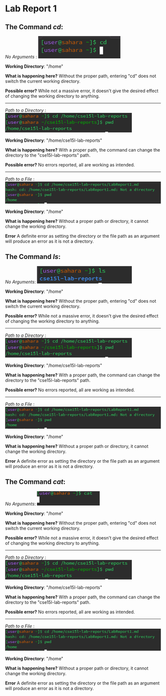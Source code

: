 # **Lab Report 1**
## The Command *cd*: 

*No Arguments* : ![Image](Image1.png)

**Working Directory**: "/home"

**What is happening here?** Without the proper path, entering "cd" does not switch the current working directory. 

**Possible error?** While not a massive error, it doesn't give the desired effect of changing the working directory to anything. 

---

*Path to a Directory* : ![Image](Image4.png)

**Working Directory**: "/home/cse15l-lab-reports"

**What is happening here?**  With a proper path, the command can change the directory to the "cse15l-lab-reports" path.

**Possible error?** No errors reported, all are working as intended. 

---

*Path to a File* : ![Image](Image5.png)

**Working Directory**: "/home"

**What is happening here?** Without a proper path or directory, it cannot change the working directory.

**Error** A definite error as setting the directory or the file path as an argument will produce an error as it is not a directory. 


## The Command *ls*:
*No Arguments*: ![Image](Image2.png)

**Working Directory**: "/home"

**What is happening here?** Without the proper path, entering "cd" does not switch the current working directory. 

**Possible error?** While not a massive error, it doesn't give the desired effect of changing the working directory to anything. 

---

*Path to a Directory* : ![Image](Image4.png)

**Working Directory**: "/home/cse15l-lab-reports"

**What is happening here?**  With a proper path, the command can change the directory to the "cse15l-lab-reports" path.

**Possible error?** No errors reported, all are working as intended. 

---

*Path to a File* : ![Image](Image5.png)

**Working Directory**: "/home"

**What is happening here?** Without a proper path or directory, it cannot change the working directory.

**Error** A definite error as setting the directory or the file path as an argument will produce an error as it is not a directory. 


## The Command *cat*:
*No Arguments*: ![Image](Image3.png)

**Working Directory**: "/home"

**What is happening here?** Without the proper path, entering "cd" does not switch the current working directory. 

**Possible error?** While not a massive error, it doesn't give the desired effect of changing the working directory to anything. 

---

*Path to a Directory* : ![Image](Image4.png)

**Working Directory**: "/home/cse15l-lab-reports"

**What is happening here?**  With a proper path, the command can change the directory to the "cse15l-lab-reports" path.

**Possible error?** No errors reported, all are working as intended. 

---

*Path to a File* : ![Image](Image5.png)

**Working Directory**: "/home"

**What is happening here?** Without a proper path or directory, it cannot change the working directory.

**Error** A definite error as setting the directory or the file path as an argument will produce an error as it is not a directory. 

